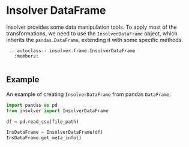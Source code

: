 # Insolver DataFrame

Insolver provides some data manipulation tools. To apply most of the transformations, we need to use the `InsolverDataFrame` object, which inherits the `pandas.DataFrame`, extending it with some specific methods. 

```eval_rst
 .. autoclass:: insolver.frame.InsolverDataFrame
   :members:
 
 ```

## Example
An example of creating `InsolverDataFrame` from pandas `DataFrame`:

```python
import pandas as pd
from insolver import InsolverDataFrame

df = pd.read_csv(file_path)

InsDataFrame = InsolverDataFrame(df)
InsDataFrame.get_meta_info()
```

